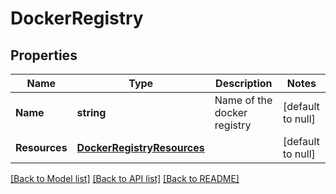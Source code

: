 # DockerRegistry

## Properties
Name | Type | Description | Notes
------------ | ------------- | ------------- | -------------
**Name** | **string** | Name of the docker registry | [default to null]
**Resources** | [**DockerRegistryResources**](docker_registry_resources.md) |  | [default to null]

[[Back to Model list]](../README.md#documentation-for-models) [[Back to API list]](../README.md#documentation-for-api-endpoints) [[Back to README]](../README.md)


